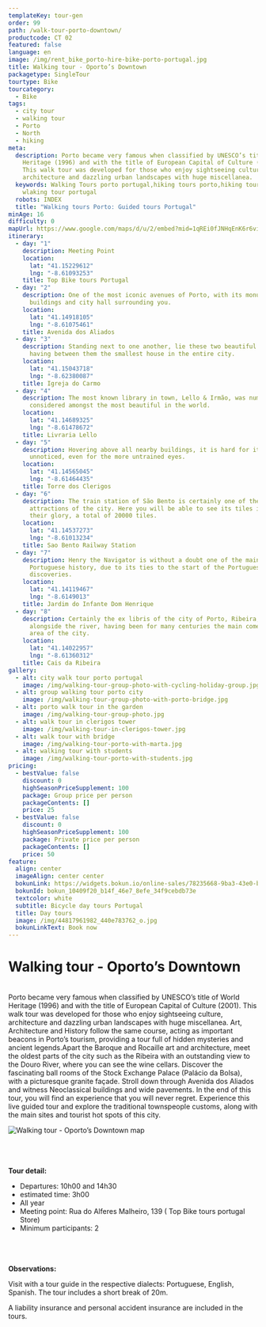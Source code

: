 ```yaml
---
templateKey: tour-gen
order: 99
path: /walk-tour-porto-downtown/
productcode: CT 02
featured: false
language: en
image: /img/rent_bike_porto-hire-bike-porto-portugal.jpg
title: Walking tour - Oporto’s Downtown
packagetype: SingleTour
tourtype: Bike
tourcategory:
  - Bike
tags:
  - city tour
  - walking tour
  - Porto
  - North
  - hiking
meta:
  description: Porto became very famous when classified by UNESCO’s title of World
    Heritage (1996) and with the title of European Capital of Culture (2001).
    This walk tour was developed for those who enjoy sightseeing culture,
    architecture and dazzling urban landscapes with huge miscellanea.
  keywords: Walking Tours porto portugal,hiking tours porto,hiking tours portugal,
    wlaking tour portugal
  robots: INDEX
  title: "Walking tours Porto: Guided tours Portugal"
minAge: 16
difficulty: 0
mapUrl: https://www.google.com/maps/d/u/2/embed?mid=1qREi0fJNHqEnK6r6vinbvYCI49o
itinerary:
  - day: "1"
    description: Meeting Point
    location:
      lat: "41.15229612"
      lng: "-8.61093253"
    title: Top Bike tours Portugal
  - day: "2"
    description: One of the most iconic avenues of Porto, with its monumental
      buildings and city hall surrounding you.
    location:
      lat: "41.14918105"
      lng: "-8.61075461"
    title: Avenida dos Aliados
  - day: "3"
    description: Standing next to one another, lie these two beautiful churches,
      having between them the smallest house in the entire city.
    location:
      lat: "41.15043718"
      lng: "-8.62380087"
    title: Igreja do Carmo
  - day: "4"
    description: The most known library in town, Lello & Irmão, was numerous times
      considered amongst the most beautiful in the world.
    location:
      lat: "41.14689325"
      lng: "-8.61478672"
    title: Livraria Lello
  - day: "5"
    description: Hovering above all nearby buildings, it is hard for it to pass
      unnoticed, even for the more untrained eyes.
    location:
      lat: "41.14565045"
      lng: "-8.61464435"
    title: Torre dos Clerigos
  - day: "6"
    description: The train station of São Bento is certainly one of the main
      attractions of the city. Here you will be able to see its tiles in all
      their glory, a total of 20000 tiles.
    location:
      lat: "41.14537273"
      lng: "-8.61013234"
    title: Sao Bento Railway Station
  - day: "7"
    description: Henry the Navigator is without a doubt one of the main figures of
      Portuguese history, due to its ties to the start of the Portuguese
      discoveries.
    location:
      lat: "41.14119467"
      lng: "-8.6149013"
    title: Jardim do Infante Dom Henrique
  - day: "8"
    description: Certainly the ex libris of the city of Porto, Ribeira, lies
      alongside the river, having been for many centuries the main comercial
      area of the city.
    location:
      lat: "41.14022957"
      lng: "-8.61360312"
    title: Cais da Ribeira
gallery:
  - alt: city walk tour porto portugal
    image: /img/walking-tour-group-photo-with-cycling-holiday-group.jpg
  - alt: group walking tour porto city
    image: /img/walking-tour-group-photo-with-porto-bridge.jpg
  - alt: porto walk tour in the garden
    image: /img/walking-tour-group-photo.jpg
  - alt: walk tour in clerigos tower
    image: /img/walking-tour-in-clerigos-tower.jpg
  - alt: walk tour with bridge
    image: /img/walking-tour-porto-with-marta.jpg
  - alt: walking tour with students
    image: /img/walking-tour-porto-with-students.jpg
pricing:
  - bestValue: false
    discount: 0
    highSeasonPriceSupplement: 100
    package: Group price per person
    packageContents: []
    price: 25
  - bestValue: false
    discount: 0
    highSeasonPriceSupplement: 100
    package: Private price per person
    packageContents: []
    price: 50
feature:
  align: center
  imageAlign: center center
  bokunLink: https://widgets.bokun.io/online-sales/78235668-9ba3-43e0-b6a9-4b5322217da3/experience/270680?partialView=1
  bokunId: bokun_10409f20_b14f_46e7_8efe_34f9cebdb73e
  textcolor: white
  subtitle: Bicycle day tours Portugal
  title: Day tours
  image: /img/44817961982_440e783762_o.jpg
  bokunLinkText: Book now
---
```

# Walking tour - Oporto’s Downtown

\
Porto became very famous when classified by UNESCO’s title of World Heritage (1996) and with the title of European Capital of Culture (2001). This walk tour was developed for those who enjoy sightseeing culture, architecture and dazzling urban landscapes with huge miscellanea. Art, Architecture and History follow the same course, acting as important beacons in Porto’s tourism, providing a tour full of hidden mysteries and ancient legends.Apart the Baroque and Rocaille art and architecture, meet the oldest parts of the city such as the Ribeira with an outstanding view to the Douro River, where you can see the wine cellars. Discover the fascinating ball rooms of the Stock Exchange Palace (Palácio da Bolsa), with a picturesque granite façade. Stroll down through Avenida dos Aliados and witness Neoclassical buildings and wide pavements. In the end of this tour, you will find an experience that you will never regret. Experience this live guided tour and explore the traditional townspeople customs, along with the main sites and tourist hot spots of this city.

![Walking tour - Oporto’s Downtown map]()

\
\
\
**Tour detail:**

* Departures: 10h00 and 14h30
* estimated time: 3h00
* All year
* Meeting point: Rua do Alferes Malheiro, 139 ( Top Bike tours portugal Store)
* Minimum participants: 2

\
\
\
**Observations:**

Visit with a tour guide in the respective dialects: Portuguese, English, Spanish. The tour includes a short break of 20m.

A liability insurance and personal accident insurance are included in the tours.